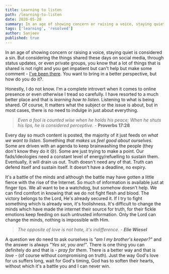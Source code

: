 ```yaml
---
title: Learning to listen
path: /learning-to-listen
date: 2020-05-28
summary: In an age of showing concern or raising a voice, staying quiet is considered as sin...
tags: ['learning', 'resolved']
author: Sanjeev
published: true
---
```


<!-- ![background](./images/listening.jpg)
<small>Photo by <a href="https://unsplash.com/@adigold1?utm_source=unsplash&utm_medium=referral&utm_content=creditCopyText">Adi Goldstein</a> on <a href="https://unsplash.com/s/photos/argument?utm_source=unsplash&utm_medium=referral&utm_content=creditCopyText">Unsplash</a></small> -->

<!-- > We all know the verse "to him who knows to do good and does not do it, to him it is sin". -->

In an age of showing concern or raising a voice, staying quiet is considered a sin. But considering the things shared these days on social media, through status updates, or even private groups, you know that a lot of things that is shared is not right and you get impatient but can't help but make some comment - <a href="/watch-your-thoughts">I've been there</a>. You want to bring in a better perspective, but how do you do it?.

Honestly, I do not know. I'm a complete introvert when it comes to online presence or even otherwise I tread so carefully. I have resorted to a much better place and that is _learning how to listen_. Listening to what is being shared. Of course, It matters what the subject or the issue is about, but in most cases, there is no need to indulge in just about everything.

> _Even a fool is counted wise when he holds his peace;
When he shuts his lips, he is considered perceptive._ - **Proverbs 17:28**

Every day so much content is posted, the majority of it just feeds on _what we want to listen_. Something _that makes us feel good about ourselves_. Some are driven with an agenda to keep brainwashing the people (they don't know they do it 😢). Some are just trying to make a point. Our fads/ideologies need a constant level of energy/refuelling to sustain them. Eventually, it will drain us out. Truth doesn't need any of that. Truth can defend itself and sustain itself. It doesn't have a deadline, no expiry.

It's a battle of the minds and although the battle may have gotten a little fierce with the rise of the Internet. So much of information is available just at finger tips. We all want to be a watchdog, but somehow doesn't help. We can find comfort in knowing that we do not fight flesh and blood. The victory belongs to the Lord, He's already secured it. If I try to fight something which is already won, it's foolishness. It's difficult to change the minds which have made the internet their source for truth, for their fickle emotions keep feeding on such untrusted information. Only the Lord can change the minds, nothing is impossible with Him.

> _The opposite of love is not hate, it's indifference. - **Elie Wiesel**_

A question we do need to ask ourselves is _"am I my brother's keeper?"_ and the answer is always _"Yes sir, you are!"_. There is one thing you can definitely do and that is - _pray for them_. There is a better way and that is _love_ - (of course without compromising on truth). Just the way God's love for us suffers long, wait for God's timing, God has to soften their hearts, without which it's a battle you and I can never win.
